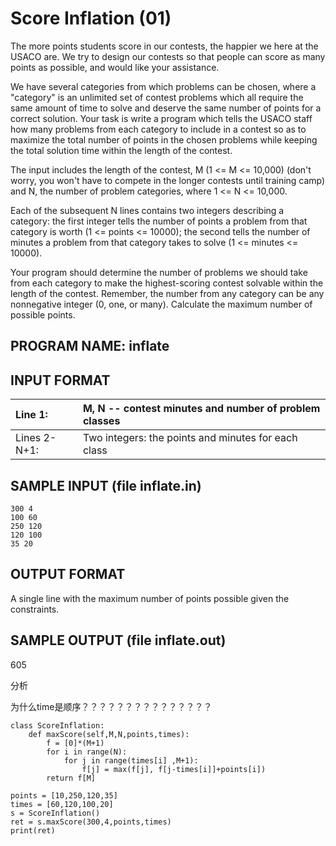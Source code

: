# Score Inflation \(01\)

The more points students score in our contests, the happier we here at the USACO are. We try to design our contests so that people can score as many points as possible, and would like your assistance.

We have several categories from which problems can be chosen, where a "category" is an unlimited set of contest problems which all require the same amount of time to solve and deserve the same number of points for a correct solution. Your task is write a program which tells the USACO staff how many problems from each category to include in a contest so as to maximize the total number of points in the chosen problems while keeping the total solution time within the length of the contest.

The input includes the length of the contest, M \(1 &lt;= M &lt;= 10,000\) \(don't worry, you won't have to compete in the longer contests until training camp\) and N, the number of problem categories, where 1 &lt;= N &lt;= 10,000.

Each of the subsequent N lines contains two integers describing a category: the first integer tells the number of points a problem from that category is worth \(1 &lt;= points &lt;= 10000\); the second tells the number of minutes a problem from that category takes to solve \(1 &lt;= minutes &lt;= 10000\).

Your program should determine the number of problems we should take from each category to make the highest-scoring contest solvable within the length of the contest. Remember, the number from any category can be any nonnegative integer \(0, one, or many\). Calculate the maximum number of possible points.

## PROGRAM NAME: inflate

## INPUT FORMAT

| Line 1: | M, N -- contest minutes and number of problem classes |
| :--- | :--- |
| Lines 2-N+1: | Two integers: the points and minutes for each class |

## SAMPLE INPUT \(file inflate.in\)

```text
300 4
100 60
250 120
120 100
35 20
```

## OUTPUT FORMAT

A single line with the maximum number of points possible given the constraints.

## SAMPLE OUTPUT \(file inflate.out\)

605

分析

为什么time是顺序？？？？？？？？？？？？？？？

```text
class ScoreInflation:
    def maxScore(self,M,N,points,times):
        f = [0]*(M+1)
        for i in range(N):
            for j in range(times[i] ,M+1):
                f[j] = max(f[j], f[j-times[i]]+points[i])
        return f[M]

points = [10,250,120,35]
times = [60,120,100,20]
s = ScoreInflation()
ret = s.maxScore(300,4,points,times)
print(ret)
```

